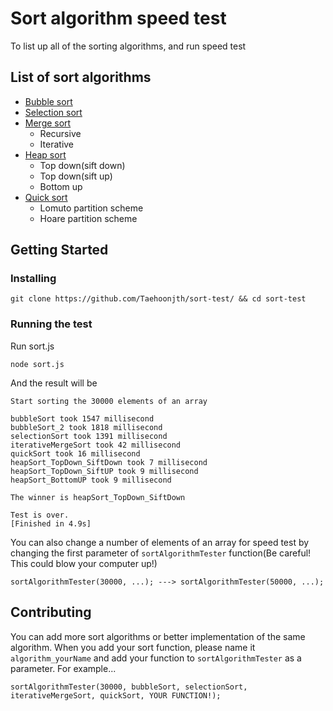 # Sort algorithm speed test
To list up all of the sorting algorithms, and run speed test
## List of sort algorithms
- [Bubble sort](https://en.wikipedia.org/wiki/Bubble_sort)
- [Selection sort](https://en.wikipedia.org/wiki/Selection_sort)
- [Merge sort](https://en.wikipedia.org/wiki/Merge_sort)
  - Recursive
  - Iterative
- [Heap sort](https://en.wikipedia.org/wiki/Heapsort)
  - Top down(sift down)
  - Top down(sift up)
  - Bottom up
- [Quick sort](https://en.wikipedia.org/wiki/Quicksort)
  - Lomuto partition scheme
  - Hoare partition scheme
## Getting Started
### Installing
```
git clone https://github.com/Taehoonjth/sort-test/ && cd sort-test
```
### Running the test
Run sort.js
```
node sort.js
```
And the result will be
```
Start sorting the 30000 elements of an array

bubbleSort took 1547 millisecond
bubbleSort_2 took 1818 millisecond
selectionSort took 1391 millisecond
iterativeMergeSort took 42 millisecond
quickSort took 16 millisecond
heapSort_TopDown_SiftDown took 7 millisecond
heapSort_TopDown_SiftUP took 9 millisecond
heapSort_BottomUP took 9 millisecond

The winner is heapSort_TopDown_SiftDown

Test is over.
[Finished in 4.9s]
```
You can also change a number of elements of an array for speed test by changing the first parameter of `sortAlgorithmTester` function(Be careful! This could blow your computer up!)
```
sortAlgorithmTester(30000, ...); ---> sortAlgorithmTester(50000, ...);
```
## Contributing
You can add more sort algorithms or better implementation of the same algorithm. When you add your sort function, please name it `algorithm_yourName` and add your function to `sortAlgorithmTester` as a parameter.
For example...
```
sortAlgorithmTester(30000, bubbleSort, selectionSort, iterativeMergeSort, quickSort, YOUR FUNCTION!);
```

